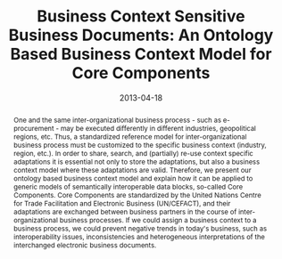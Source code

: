 ---
abstract: One and the same inter-organizational business process - such as e-procurement
  - may be executed differently in different industries, geopolitical regions, etc.
  Thus, a standardized reference model for inter-organizational business process must
  be customized to the specific business context (industry, region, etc.). In order
  to share, search, and (partially) re-use context specific adaptations it is essential
  not only to store the adaptations, but also a business context model where these
  adaptations are valid. Therefore, we present our ontology based business context
  model and explain how it can be applied to generic models of semantically interoperable
  data blocks, so-called Core Components. Core Components are standardized by the
  United Nations Centre for Trade Facilitation and Electronic Business (UN/CEFACT),
  and their adaptations are exchanged between business partners in the course of inter-organizational
  business processes. If we could assign a business context to a business process,
  we could prevent negative trends in today's business, such as interoperability issues,
  inconsistencies and heterogeneous interpretations of the interchanged electronic
  business documents.
authors:
- Danijel Novakovic
- Christian Huemer
date: '2013-04-18'
featured: false
links:
- name: Publik
  url: https://publik.tuwien.ac.at/showentry.php?ID=220684&lang=2
publication_types:
- '1'
publishDate: '2013-04-18'
specifics: 'Vortrag: Tenth International Conference for Informatics and Information
  Technology CIIT2013, Bitola, Macedonia; 18.04.2013 - 21.04.2013; in: "Proceedings
  of the Tenth International Conference for Informatics and Information Technology",
  (2013).'
title: 'Business Context Sensitive Business Documents: An Ontology Based Business
  Context Model for Core Components'
url_pdf: ''
---